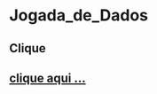 # Jogada_de_Dados

<h2>Clique<h2>
<a href="https://rafael-moratti.github.io/Jogada_de_Dados/" target="_blank">clique aqui ...</a>
